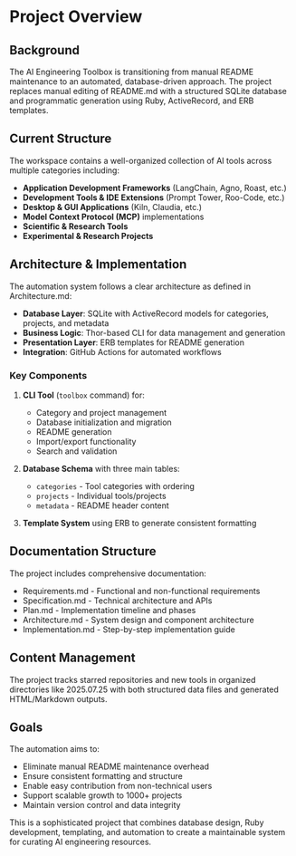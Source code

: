 # Project Overview

## Background

The AI Engineering Toolbox is transitioning from manual README maintenance to an automated, database-driven approach. The project replaces manual editing of README.md with a structured SQLite database and programmatic generation using Ruby, ActiveRecord, and ERB templates.

## Current Structure

The workspace contains a well-organized collection of AI tools across multiple categories including:

- **Application Development Frameworks** (LangChain, Agno, Roast, etc.)
- **Development Tools & IDE Extensions** (Prompt Tower, Roo-Code, etc.) 
- **Desktop & GUI Applications** (Kiln, Claudia, etc.)
- **Model Context Protocol (MCP)** implementations
- **Scientific & Research Tools**
- **Experimental & Research Projects**

## Architecture & Implementation

The automation system follows a clear architecture as defined in Architecture.md:

- **Database Layer**: SQLite with ActiveRecord models for categories, projects, and metadata
- **Business Logic**: Thor-based CLI for data management and generation
- **Presentation Layer**: ERB templates for README generation
- **Integration**: GitHub Actions for automated workflows

### Key Components

1. **CLI Tool** (`toolbox` command) for:
   - Category and project management
   - Database initialization and migration
   - README generation
   - Import/export functionality
   - Search and validation

2. **Database Schema** with three main tables:
   - `categories` - Tool categories with ordering
   - `projects` - Individual tools/projects
   - `metadata` - README header content

3. **Template System** using ERB to generate consistent formatting

## Documentation Structure

The project includes comprehensive documentation:

- Requirements.md - Functional and non-functional requirements
- Specification.md - Technical architecture and APIs  
- Plan.md - Implementation timeline and phases
- Architecture.md - System design and component architecture
- Implementation.md - Step-by-step implementation guide

## Content Management

The project tracks starred repositories and new tools in organized directories like 2025.07.25 with both structured data files and generated HTML/Markdown outputs.

## Goals

The automation aims to:
- Eliminate manual README maintenance overhead
- Ensure consistent formatting and structure
- Enable easy contribution from non-technical users
- Support scalable growth to 1000+ projects
- Maintain version control and data integrity

This is a sophisticated project that combines database design, Ruby development, templating, and automation to create a maintainable system for curating AI engineering resources.